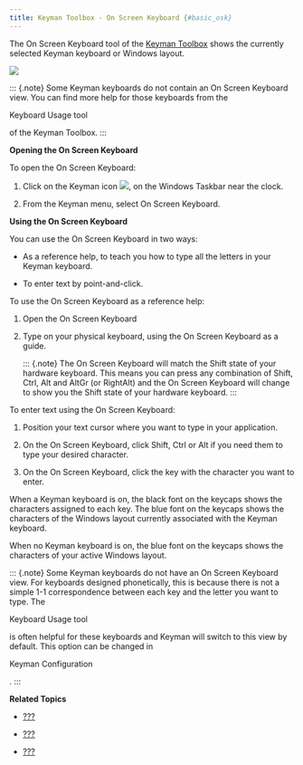 ```yaml
---
title: Keyman Toolbox - On Screen Keyboard {#basic_osk}
---
```


The On Screen Keyboard tool of the [Keyman Toolbox](#basic_toolbox)
shows the currently selected Keyman keyboard or Windows layout.

![](../desktop_images/osk-tibetan.png)

::: {.note}
Some Keyman keyboards do not contain an On Screen Keyboard view. You can
find more help for those keyboards from the

Keyboard Usage tool

of the Keyman Toolbox.
:::

**Opening the On Screen Keyboard**

To open the On Screen Keyboard:

1.  Click on the Keyman icon ![](../desktop_images/icon-keyman.png), on the
    Windows Taskbar near the clock.

2.  From the Keyman menu, select On Screen Keyboard.

**Using the On Screen Keyboard**

You can use the On Screen Keyboard in two ways:

-   As a reference help, to teach you how to type all the letters in
    your Keyman keyboard.

-   To enter text by point-and-click.

To use the On Screen Keyboard as a reference help:

1.  Open the On Screen Keyboard

2.  Type on your physical keyboard, using the On Screen Keyboard as a
    guide.

    ::: {.note}
    The On Screen Keyboard will match the Shift state of your hardware
    keyboard. This means you can press any combination of Shift, Ctrl,
    Alt and AltGr (or RightAlt) and the On Screen Keyboard will change
    to show you the Shift state of your hardware keyboard.
    :::

To enter text using the On Screen Keyboard:

1.  Position your text cursor where you want to type in your
    application.

2.  On the On Screen Keyboard, click Shift, Ctrl or Alt if you need them
    to type your desired character.

3.  On the On Screen Keyboard, click the key with the character you want
    to enter.

When a Keyman keyboard is on, the black font on the keycaps shows the
characters assigned to each key. The blue font on the keycaps shows the
characters of the Windows layout currently associated with the Keyman
keyboard.

When no Keyman keyboard is on, the blue font on the keycaps shows the
characters of your active Windows layout.

::: {.note}
Some Keyman keyboards do not have an On Screen Keyboard view. For
keyboards designed phonetically, this is because there is not a simple
1-1 correspondence between each key and the letter you want to type. The

Keyboard Usage tool

is often helpful for these keyboards and Keyman will switch to this view
by default. This option can be changed in

Keyman Configuration

.
:::

**Related Topics**

-   [???](#basic_toolbox)

-   [???](#basic_usage)

-   [???](#basic_options_tab)
